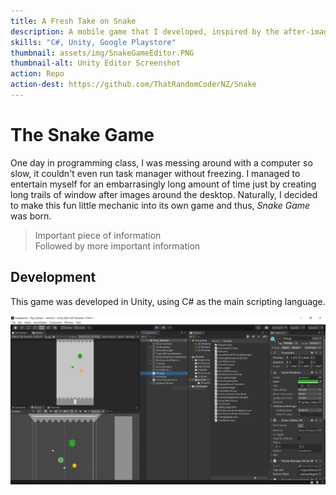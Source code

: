 ```yaml
---
title: A Fresh Take on Snake
description: A mobile game that I developed, inspired by the after-image that application windows leave behind on a slow computer.
skills: "C#, Unity, Google Playstore"
thumbnail: assets/img/SnakeGameEditor.PNG
thumbnail-alt: Unity Editor Screenshot
action: Repo
action-dest: https://github.com/ThatRandomCoderNZ/Snake
---
```


The Snake Game
===

One day in programming class, I was messing around with a computer so slow, it couldn't even run task manager without freezing. I managed to entertain myself for an embarrasingly long amount of time just by creating long trails of window after images around the desktop. Naturally, I decided to make this fun little mechanic into its own game and thus, *Snake Game* was born.

>Important piece of information  
>Followed by more important information


Development
---

This game was developed in Unity, using C# as the main scripting language.

![Snake Screenshot](../assets/img/SnakeGameEditor.PNG)
